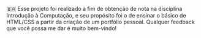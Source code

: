 🇧🇷 
Esse projeto foi realizado a fim de obtenção de nota na disciplina Introdução à Computação, e seu propósito foi o de ensinar o básico de HTML/CSS a partir da criação de um portfólio pessoal. Qualquer feedback que você possa me dar é muito bem-vindo!

